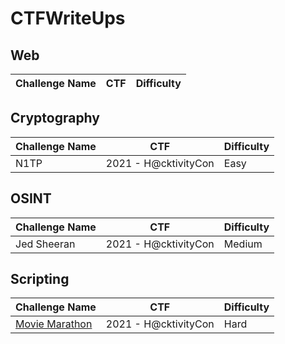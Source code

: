 # CTFWriteUps


## Web
|      Challenge Name        |               CTF               | Difficulty        |
|----------------------------|---------------------------------|-------------------|


## Cryptography

|      Challenge Name        |               CTF               | Difficulty        |
|----------------------------|---------------------------------|-------------------|
| N1TP                       | 2021 - H@cktivityCon            | Easy              |


## OSINT
|      Challenge Name        |               CTF               | Difficulty        |
|----------------------------|---------------------------------|-------------------|
| Jed Sheeran                | 2021 - H@cktivityCon            | Medium            |


## Scripting
|      Challenge Name                                                  |               CTF               | Difficulty        |
|----------------------------------------------------------------------|---------------------------------|-------------------|
| [Movie Marathon](./2021-09-H@cktivityCon/Movie-Marathon)             | 2021 - H@cktivityCon            | Hard              |
